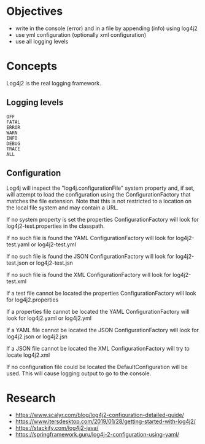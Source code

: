 # Objectives

- write in the console (error) and in a file by appending (info) using log4j2 
- use yml configuration (optionally xml configuration)
- use all logging levels

# Concepts

Log4j2 is the real logging framework.

## Logging levels

    OFF
    FATAL
    ERROR
    WARN
    INFO
    DEBUG
    TRACE
    ALL

## Configuration
 
Log4j will inspect the "log4j.configurationFile" system property and, if set, will attempt to load the 
configuration using the ConfigurationFactory that matches the file extension. Note that this is 
not restricted to a location on the local file system and may contain a URL.

If no system property is set the properties ConfigurationFactory will look for log4j2-test.properties in the classpath.

If no such file is found the YAML ConfigurationFactory will look for log4j2-test.yaml or log4j2-test.yml

If no such file is found the JSON ConfigurationFactory will look for log4j2-test.json or log4j2-test.jsn

If no such file is found the XML ConfigurationFactory will look for log4j2-test.xml

If a test file cannot be located the properties ConfigurationFactory will look for log4j2.properties 

If a properties file cannot be located the YAML ConfigurationFactory will look for log4j2.yaml or log4j2.yml 

If a YAML file cannot be located the JSON ConfigurationFactory will look for log4j2.json or log4j2.jsn 

If a JSON file cannot be located the XML ConfigurationFactory will try to locate log4j2.xml

If no configuration file could be located the DefaultConfiguration will be used. 
This will cause logging output to go to the console.

# Research

- https://www.scalyr.com/blog/log4j2-configuration-detailed-guide/
- https://www.itersdesktop.com/2019/01/28/getting-started-with-log4j2/
- https://stackify.com/log4j2-java/
- https://springframework.guru/log4j-2-configuration-using-yaml/

